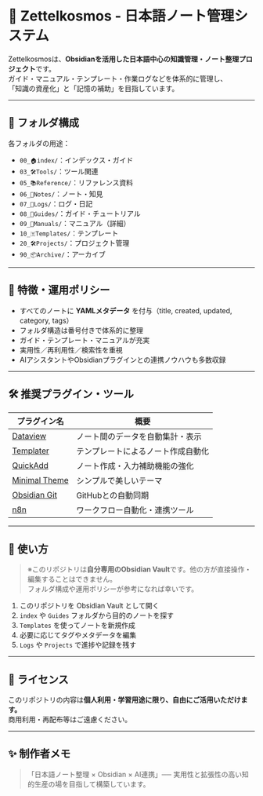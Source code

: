 # 🧠 Zettelkosmos - 日本語ノート管理システム

Zettelkosmosは、**Obsidianを活用した日本語中心の知識管理・ノート整理プロジェクト**です。  
ガイド・マニュアル・テンプレート・作業ログなどを体系的に管理し、  
「知識の資産化」と「記憶の補助」を目指しています。

---

## 📂 フォルダ構成

各フォルダの用途：
- `00_🏠index/`：インデックス・ガイド
- `03_🛠Tools/`：ツール関連
- `05_📚Reference/`：リファレンス資料
- `06_🧠Notes/`：ノート・知見
- `07_📓Logs/`：ログ・日記
- `08_🧩Guides/`：ガイド・チュートリアル
- `09_📘Manuals/`：マニュアル（詳細）
- `10_🇹Templates/`：テンプレート
- `20_🛠Projects/`：プロジェクト管理
- `90_📦Archive/`：アーカイブ

- ---

## 🚀 特徴・運用ポリシー

- すべてのノートに **YAMLメタデータ** を付与（title, created, updated, category, tags）
- フォルダ構造は番号付きで体系的に整理
- ガイド・テンプレート・マニュアルが充実
- 実用性／再利用性／検索性を重視
- AIアシスタントやObsidianプラグインとの連携ノウハウも多数収録

---

## 🛠 推奨プラグイン・ツール

| プラグイン名 | 概要 |
| ------------ | ---- |
| [Dataview](https://github.com/blacksmithgu/obsidian-dataview) | ノート間のデータを自動集計・表示 |
| [Templater](https://github.com/SilentVoid13/Templater) | テンプレートによるノート作成自動化 |
| [QuickAdd](https://github.com/chhoumann/quickadd) | ノート作成・入力補助機能の強化 |
| [Minimal Theme](https://github.com/kepano/obsidian-minimal) | シンプルで美しいテーマ |
| [Obsidian Git](https://github.com/obsidianmd/obsidian-git) | GitHubとの自動同期 |
| [n8n](https://n8n.io/) | ワークフロー自動化・連携ツール |

---

## 🧩 使い方

> ※このリポジトリは**自分専用のObsidian Vault**です。他の方が直接操作・編集することはできません。  
> フォルダ構成や運用ポリシーが参考になれば幸いです。

1. このリポジトリを Obsidian Vault として開く  
2. `index` や `Guides` フォルダから目的のノートを探す  
3. `Templates` を使ってノートを新規作成  
4. 必要に応じてタグやメタデータを編集  
5. `Logs` や `Projects` で進捗や記録を残す

---

## 📄 ライセンス

このリポジトリの内容は**個人利用・学習用途に限り、自由にご活用いただけます。**  
商用利用・再配布等はご遠慮ください。

---

## ✨ 制作者メモ

> 「日本語ノート整理 × Obsidian × AI連携」── 実用性と拡張性の高い知的生産の場を目指して構築しています。
